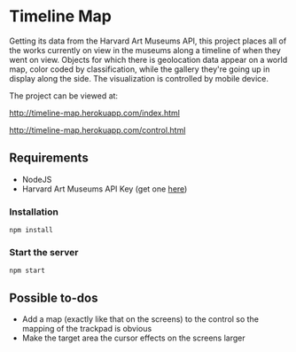 # Timeline Map

Getting its data from the Harvard Art Museums API, this project places all of the works currently on view in the museums along a timeline of when they went on view. Objects for which there is geolocation data appear on a world map, color coded by classification, while the gallery they're going up in display along the side. The visualization is controlled by mobile device.




The project can be viewed at:

http://timeline-map.herokuapp.com/index.html

http://timeline-map.herokuapp.com/control.html

## Requirements

* NodeJS
* Harvard Art Museums API Key (get one [here](http://www.harvardartmuseums.org/collections/api))

### Installation
```
npm install 
```

### Start the server
```
npm start
```

## Possible to-dos

* Add a map (exactly like that on the screens) to the control so the mapping of the trackpad is obvious
* Make the target area the cursor effects on the screens larger
